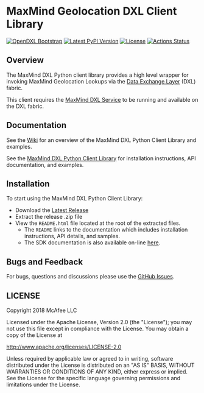 # MaxMind Geolocation DXL Client Library
[![OpenDXL Bootstrap](https://img.shields.io/badge/Built%20With-OpenDXL%20Bootstrap-blue.svg)](https://github.com/opendxl/opendxl-bootstrap-python)
[![Latest PyPI Version](https://img.shields.io/pypi/v/dxlmaxmindclient.svg)](https://pypi.python.org/pypi/dxlmaxmindclient)
[![License](https://img.shields.io/badge/License-Apache%202.0-blue.svg)](https://opensource.org/licenses/Apache-2.0)
[![Actions Status](https://github.com/opendxl/opendxl-maxmind-client-python/workflows/Build/badge.svg)](https://github.com/opendxl/opendxl-maxmind-client-python/actions)

## Overview

The MaxMind DXL Python client library provides a high level wrapper for invoking MaxMind Geolocation Lookups
via the [Data Exchange Layer](http://www.mcafee.com/us/solutions/data-exchange-layer.aspx) (DXL) fabric.

This client requires the [MaxMind DXL Service](https://github.com/opendxl/opendxl-maxmind-service-python)
to be running and available on the DXL fabric.

## Documentation

See the [Wiki](https://github.com/opendxl/opendxl-maxmind-client-python/wiki) for an overview of the MaxMind DXL
Python Client Library and examples.

See the [MaxMind DXL Python Client Library](https://opendxl.github.io/opendxl-maxmind-client-python/pydoc) for
installation instructions, API documentation, and examples.

## Installation

To start using the MaxMind DXL Python Client Library:

* Download the [Latest Release](https://github.com/opendxl/opendxl-maxmind-client-python/releases/latest)
* Extract the release .zip file
* View the `README.html` file located at the root of the extracted files.
  * The `README` links to the documentation which includes installation instructions, API details, and samples.
  * The SDK documentation is also available on-line [here](https://opendxl.github.io/opendxl-maxmind-client-python/pydoc).

## Bugs and Feedback

For bugs, questions and discussions please use the [GitHub Issues](https://github.com/opendxl/opendxl-maxmind-client-python/issues).

## LICENSE

Copyright 2018 McAfee LLC

Licensed under the Apache License, Version 2.0 (the "License"); you may not use this file except in compliance with the License. You may obtain a copy of the License at

http://www.apache.org/licenses/LICENSE-2.0

Unless required by applicable law or agreed to in writing, software distributed under the License is distributed on an "AS IS" BASIS, WITHOUT WARRANTIES OR CONDITIONS OF ANY KIND, either express or implied. See the License for the specific language governing permissions and limitations under the License.
 
